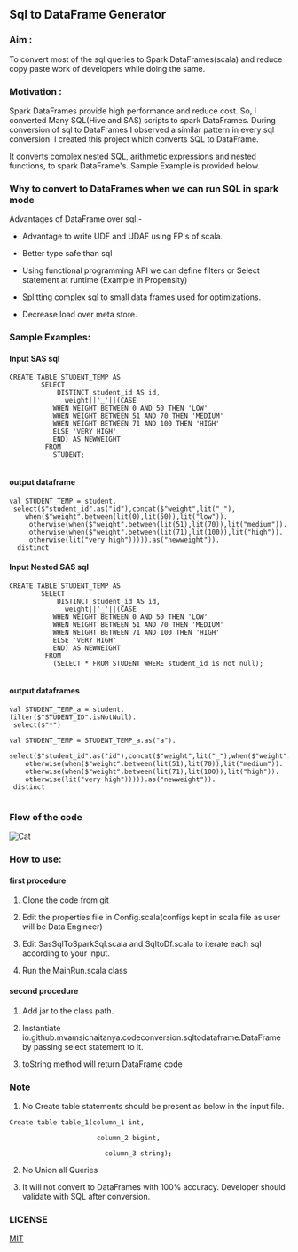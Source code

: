 ## Sql to DataFrame Generator 

### Aim : 

To convert most of the sql queries to Spark DataFrames(scala) and reduce copy paste work of developers while doing the same.

### Motivation :

Spark DataFrames provide high performance and reduce cost. So, I converted Many SQL(Hive and SAS) scripts to spark DataFrames.
During conversion of sql to DataFrames I observed a similar pattern in every sql conversion.
I created this project which converts SQL to DataFrame.

It converts complex nested SQL, arithmetic expressions and nested functions, to spark DataFrame's.
Sample Example is provided below.


### Why to convert to DataFrames when we can run SQL in spark mode

Advantages of DataFrame over sql:-

* Advantage to write UDF and UDAF using FP's of scala.

* Better type safe than sql

* Using functional programming API we can define filters or Select statement at runtime (Example in Propensity)

* Splitting complex sql to small data frames used for optimizations.

* Decrease load over meta store.

### Sample Examples:

#### Input SAS sql

```
CREATE TABLE STUDENT_TEMP AS
        SELECT
         	DISTINCT student_id AS id,
              weight||'_'||(CASE
           WHEN WEIGHT BETWEEN 0 AND 50 THEN 'LOW'
           WHEN WEIGHT BETWEEN 51 AND 70 THEN 'MEDIUM'
           WHEN WEIGHT BETWEEN 71 AND 100 THEN 'HIGH'
           ELSE 'VERY HIGH'
           END) AS NEWWEIGHT
         FROM
           STUDENT;
           
```

#### output dataframe

```
val STUDENT_TEMP = student. 
 select($"student_id".as("id"),concat($"weight",lit("_"),
    when($"weight".between(lit(0),lit(50)),lit("low")).
     otherwise(when($"weight".between(lit(51),lit(70)),lit("medium")).
     otherwise(when($"weight".between(lit(71),lit(100)),lit("high")).
     otherwise(lit("very high"))))).as("newweight")).
  distinct 
```

#### Input Nested SAS sql

```
CREATE TABLE STUDENT_TEMP AS
        SELECT
         	DISTINCT student_id AS id,
              weight||'_'||(CASE
           WHEN WEIGHT BETWEEN 0 AND 50 THEN 'LOW'
           WHEN WEIGHT BETWEEN 51 AND 70 THEN 'MEDIUM'
           WHEN WEIGHT BETWEEN 71 AND 100 THEN 'HIGH'
           ELSE 'VERY HIGH'
           END) AS NEWWEIGHT
         FROM
           (SELECT * FROM STUDENT WHERE student_id is not null);
           
```

#### output dataframes

```
val STUDENT_TEMP_a = student.
filter($"STUDENT_ID".isNotNull). 
 select($"*") 
 
val STUDENT_TEMP = STUDENT_TEMP_a.as("a"). 
 select($"student_id".as("id"),concat($"weight",lit("_"),when($"weight".between(lit(0),lit(50)),lit("low")).
    otherwise(when($"weight".between(lit(51),lit(70)),lit("medium")).
    otherwise(when($"weight".between(lit(71),lit(100)),lit("high")).
    otherwise(lit("very high"))))).as("newweight")).
 distinct 
 
```

### Flow of the code

![Cat](https://github.com/mvamsichaitanya/sql-to-dataframe-generator/blob/master/src/main/resources/images/sql-to-dataframe-generator.jpg)


### How to use:

#### first procedure

1. Clone the code from git


2. Edit the properties file in Config.scala(configs kept in scala file as user will be Data Engineer)


3. Edit SasSqlToSparkSql.scala and SqltoDf.scala to iterate each sql according to your input.


4. Run the MainRun.scala class

#### second procedure

1. Add jar to the class path.

2. Instantiate io.github.mvamsichaitanya.codeconversion.sqltodataframe.DataFrame by passing select statement to it.

3. toString method will return DataFrame code

### Note

1. No Create table statements should be present as below in the input file.

```
Create table table_1(column_1 int,

                      column_2 bigint,
                      
                        column_3 string);

```

2. No Union all Queries

3. It will not convert to DataFrames with 100% accuracy. Developer should validate with SQL after conversion.



### LICENSE

[MIT](https://github.com/mvamsichaitanya/sql-to-dataframe-generator/blob/master/LICENSE)